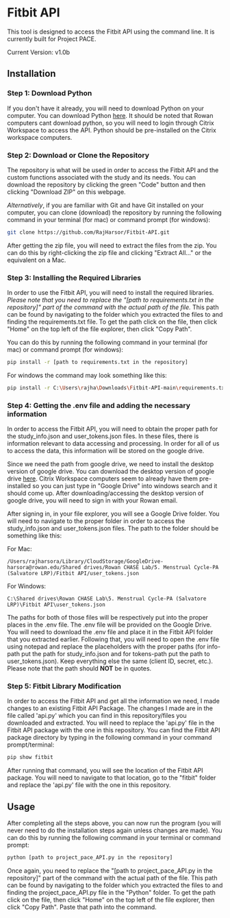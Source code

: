 # Fitbit API
This tool is designed to access the Fitbit API using the command line. It is currently built for Project PACE.

Current Version: v1.0b
## Installation

### Step 1: Download Python
If you don't have it already, you will need to download Python on your computer. You can download Python [here](https://www.python.org/downloads/). It should be noted that Rowan computers cant download python, so you will need to login through Citrix Workspace to access the API. Python should be pre-installed on the Citrix workspace computers.

### Step 2: Download or Clone the Repository
The repository is what will be used in order to access the Fitbit API and the custom functions associated with the study and its needs. You can download the repository by clicking the green "Code" button and then clicking "Download ZIP" on this webpage.

*Alternatively*, if you are familiar with Git and have Git installed on your computer, you can clone (download) the repository by running the following command in your terminal (for mac) or command prompt (for windows):

```bash
git clone https://github.com/RajHarsor/Fitbit-API.git
```
After getting the zip file, you will need to extract the files from the zip. You can do this by right-clicking the zip file and clicking "Extract All..." or the equivalent on a Mac.

### Step 3: Installing the Required Libraries
In order to use the Fitbit API, you will need to install the required libraries. *Please note that you need to replace the "[path to requirements.txt in the repository]" part of the command with the actual path of the file.* This path can be found by navigating to the folder which you extracted the files to and finding the requirements.txt file. To get the path click on the file, then click "Home" on the top left of the file explorer, then click "Copy Path".

You can do this by running the following command in your terminal (for mac) or command prompt (for windows):

```bash
pip install -r [path to requirements.txt in the repository]
```
For windows the command may look something like this:
```bash
pip install -r C:\Users\rajha\Downloads\Fitbit-API-main\requirements.txt
```
### Step 4: Getting the .env file and adding the necessary information

In order to access the Fitbit API, you will need to obtain the proper path for the study_info.json and user_tokens.json files. In these files, there is information relevant to data accessing and processing. In order for all of us to access the data, this information will be stored on the google drive.

Since we need the path from google drive, we need to install the desktop version of google drive. You can download the desktop version of google drive [here](https://www.google.com/drive/download/). Citrix Workspace computers seem to already have them pre-installed so you can just type in "Google Drive" into windows search and it should come up. After downloading/accessing the desktop version of google drive, you will need to sign in with your Rowan email.

After signing in, in your file explorer, you will see a Google Drive folder. You will need to navigate to the proper folder in order to access the study_info.json and user_tokens.json files. The path to the folder should be something like this:

For Mac:
```
/Users/rajharsora/Library/CloudStorage/GoogleDrive-harsora@rowan.edu/Shared drives/Rowan CHASE Lab/5. Menstrual Cycle-PA (Salvatore LRP)/Fitbit API/user_tokens.json
```
For Windows:
```
C:\Shared drives\Rowan CHASE Lab\5. Menstrual Cycle-PA (Salvatore LRP)\Fitbit API\user_tokens.json
```
The paths for both of those files will be respectively put into the proper places in the .env file. The .env file will be provided on the Google Drive. You will need to download the .env file and place it in the Fitbit API folder that you extracted earlier. Following that, you will need to open the .env file using notepad and replace the placeholders with the proper paths (for info-path put the path for study_info.json and for tokens-path put the path to user_tokens.json). Keep everything else the same (client ID, secret, etc.). Please note that the path should **NOT** be in quotes.

### Step 5: Fitbit Library Modification
In order to access the Fitbit API and get all the information we need, I made changes to an existing Fitbit API Package. The changes I made are in the file called 'api.py' which you can find in this repository/files you downloaded and extracted. You will need to replace the 'api.py' file in the Fitbit API package with the one in this repository. You can find the Fitbit API package directory by typing in the following command in your command prompt/terminal:

```bash
pip show fitbit
```
After running that command, you will see the location of the Fitbit API package. You will need to navigate to that location, go to the "fitbit" folder and replace the 'api.py' file with the one in this repository. 

## Usage
After completing all the steps above, you can now run the program (you will never need to do the installation steps again unless changes are made). You can do this by running the following command in your terminal or command prompt:

```bash
python [path to project_pace_API.py in the repository]
```

Once again, you need to replace the "[path to project_pace_API.py in the repository]" part of the command with the actual path of the file. This path can be found by navigating to the folder which you extracted the files to and finding the project_pace_API.py file in the "Python" folder. To get the path click on the file, then click "Home" on the top left of the file explorer, then click "Copy Path". Paste that path into the command.